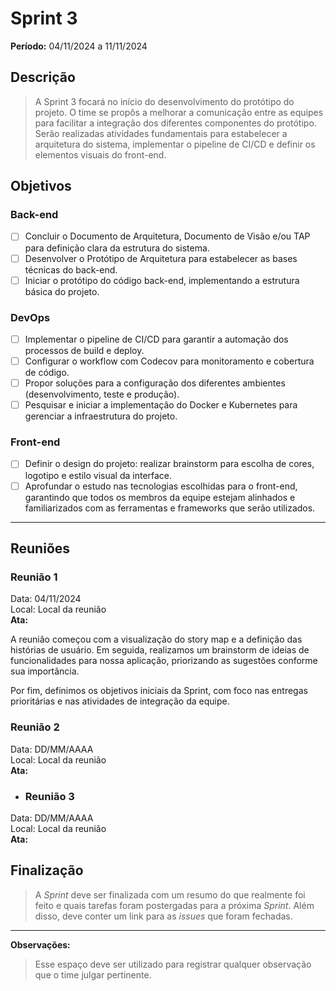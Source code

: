 # Sprint 3
**Período:** 04/11/2024 a 11/11/2024

## Descrição
> A Sprint 3 focará no início do desenvolvimento do protótipo do projeto. O time se propôs a melhorar a comunicação entre as equipes para facilitar a integração dos diferentes componentes do protótipo. Serão realizadas atividades fundamentais para estabelecer a arquitetura do sistema, implementar o pipeline de CI/CD e definir os elementos visuais do front-end.

## Objetivos

### Back-end
- [ ] Concluir o Documento de Arquitetura, Documento de Visão e/ou TAP para definição clara da estrutura do sistema.
- [ ] Desenvolver o Protótipo de Arquitetura para estabelecer as bases técnicas do back-end.
- [ ] Iniciar o protótipo do código back-end, implementando a estrutura básica do projeto.

### DevOps
- [ ] Implementar o pipeline de CI/CD para garantir a automação dos processos de build e deploy.
- [ ] Configurar o workflow com Codecov para monitoramento e cobertura de código.
- [ ] Propor soluções para a configuração dos diferentes ambientes (desenvolvimento, teste e produção).
- [ ] Pesquisar e iniciar a implementação do Docker e Kubernetes para gerenciar a infraestrutura do projeto.

### Front-end
- [ ] Definir o design do projeto: realizar brainstorm para escolha de cores, logotipo e estilo visual da interface.
- [ ] Aprofundar o estudo nas tecnologias escolhidas para o front-end, garantindo que todos os membros da equipe estejam alinhados e familiarizados com as ferramentas e frameworks que serão utilizados.

---

## Reuniões
### Reunião 1
Data: 04/11/2024  
Local: Local da reunião  
**Ata:**

A reunião começou com a visualização do story map e a definição das histórias de usuário. Em seguida, realizamos um brainstorm de ideias de funcionalidades para nossa aplicação, priorizando as sugestões conforme sua importância.

Por fim, definimos os objetivos iniciais da Sprint, com foco nas entregas prioritárias e nas atividades de integração da equipe.

### Reunião 2
Data: DD/MM/AAAA  
Local: Local da reunião  
**Ata:**


- ### Reunião 3
Data: DD/MM/AAAA  
Local: Local da reunião  
**Ata:**


## Finalização
> A _Sprint_ deve ser finalizada com um resumo do que realmente foi feito e quais tarefas foram postergadas para a próxima _Sprint_. Além disso, deve conter um link para as _issues_ que foram fechadas.

---

**Observações:**
> Esse espaço deve ser utilizado para registrar qualquer observação que o time julgar pertinente.
